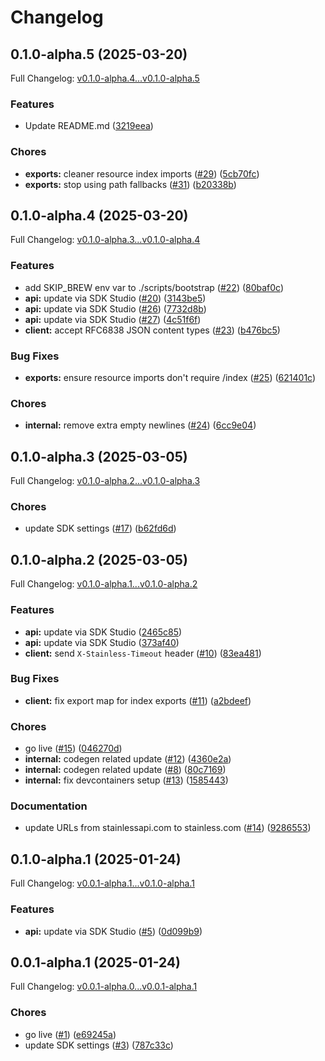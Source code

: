 # Changelog

## 0.1.0-alpha.5 (2025-03-20)

Full Changelog: [v0.1.0-alpha.4...v0.1.0-alpha.5](https://github.com/taamsoftadmin/taam-cloud-node-sdk/compare/v0.1.0-alpha.4...v0.1.0-alpha.5)

### Features

* Update README.md ([3219eea](https://github.com/taamsoftadmin/taam-cloud-node-sdk/commit/3219eeae0481b4d0931b758b910ad82e6dddc770))


### Chores

* **exports:** cleaner resource index imports ([#29](https://github.com/taamsoftadmin/taam-cloud-node-sdk/issues/29)) ([5cb70fc](https://github.com/taamsoftadmin/taam-cloud-node-sdk/commit/5cb70fc83481c103436164cd599d2a247f7d68e8))
* **exports:** stop using path fallbacks ([#31](https://github.com/taamsoftadmin/taam-cloud-node-sdk/issues/31)) ([b20338b](https://github.com/taamsoftadmin/taam-cloud-node-sdk/commit/b20338bbc8160a33d2bda48254995d8b1fcd2053))

## 0.1.0-alpha.4 (2025-03-20)

Full Changelog: [v0.1.0-alpha.3...v0.1.0-alpha.4](https://github.com/taamsoftadmin/taam-cloud-node-sdk/compare/v0.1.0-alpha.3...v0.1.0-alpha.4)

### Features

* add SKIP_BREW env var to ./scripts/bootstrap ([#22](https://github.com/taamsoftadmin/taam-cloud-node-sdk/issues/22)) ([80baf0c](https://github.com/taamsoftadmin/taam-cloud-node-sdk/commit/80baf0c64a73a3f20f42aeb0bdfb5b2aeb0f2388))
* **api:** update via SDK Studio ([#20](https://github.com/taamsoftadmin/taam-cloud-node-sdk/issues/20)) ([3143be5](https://github.com/taamsoftadmin/taam-cloud-node-sdk/commit/3143be5b00c2b292c1aec7d32ee05c9b001dbf45))
* **api:** update via SDK Studio ([#26](https://github.com/taamsoftadmin/taam-cloud-node-sdk/issues/26)) ([7732d8b](https://github.com/taamsoftadmin/taam-cloud-node-sdk/commit/7732d8bf186f4eb56cc8c12bdd8c08e1a7bcb879))
* **api:** update via SDK Studio ([#27](https://github.com/taamsoftadmin/taam-cloud-node-sdk/issues/27)) ([4c51f6f](https://github.com/taamsoftadmin/taam-cloud-node-sdk/commit/4c51f6f2b35ab231fe8c763c3347320ef273d1d3))
* **client:** accept RFC6838 JSON content types ([#23](https://github.com/taamsoftadmin/taam-cloud-node-sdk/issues/23)) ([b476bc5](https://github.com/taamsoftadmin/taam-cloud-node-sdk/commit/b476bc50b18349c459d0ddf2c2b77f5939e8d07a))


### Bug Fixes

* **exports:** ensure resource imports don't require /index ([#25](https://github.com/taamsoftadmin/taam-cloud-node-sdk/issues/25)) ([621401c](https://github.com/taamsoftadmin/taam-cloud-node-sdk/commit/621401c1bb9c808760a865179c6722c08cf96fc2))


### Chores

* **internal:** remove extra empty newlines ([#24](https://github.com/taamsoftadmin/taam-cloud-node-sdk/issues/24)) ([6cc9e04](https://github.com/taamsoftadmin/taam-cloud-node-sdk/commit/6cc9e044371367f2eb1b13948d18673d35ec6bc1))

## 0.1.0-alpha.3 (2025-03-05)

Full Changelog: [v0.1.0-alpha.2...v0.1.0-alpha.3](https://github.com/taamsoftadmin/taam-cloud-node-sdk/compare/v0.1.0-alpha.2...v0.1.0-alpha.3)

### Chores

* update SDK settings ([#17](https://github.com/taamsoftadmin/taam-cloud-node-sdk/issues/17)) ([b62fd6d](https://github.com/taamsoftadmin/taam-cloud-node-sdk/commit/b62fd6d6354380c24331c5f8f11a051f1265faa5))

## 0.1.0-alpha.2 (2025-03-05)

Full Changelog: [v0.1.0-alpha.1...v0.1.0-alpha.2](https://github.com/taamsoftadmin/taam-cloud-node-sdk/compare/v0.1.0-alpha.1...v0.1.0-alpha.2)

### Features

* **api:** update via SDK Studio ([2465c85](https://github.com/taamsoftadmin/taam-cloud-node-sdk/commit/2465c85ed636e12090e3ab3ff3c54a36edd5d990))
* **api:** update via SDK Studio ([373af40](https://github.com/taamsoftadmin/taam-cloud-node-sdk/commit/373af40c4cc6a068705b1291888472ed296bc43f))
* **client:** send `X-Stainless-Timeout` header ([#10](https://github.com/taamsoftadmin/taam-cloud-node-sdk/issues/10)) ([83ea481](https://github.com/taamsoftadmin/taam-cloud-node-sdk/commit/83ea4819bfd1bd9d81c0efadc6c4ae11ff6b03f9))


### Bug Fixes

* **client:** fix export map for index exports ([#11](https://github.com/taamsoftadmin/taam-cloud-node-sdk/issues/11)) ([a2bdeef](https://github.com/taamsoftadmin/taam-cloud-node-sdk/commit/a2bdeef4731c36d1039a194bb1f9c9907521eb1d))


### Chores

* go live ([#15](https://github.com/taamsoftadmin/taam-cloud-node-sdk/issues/15)) ([046270d](https://github.com/taamsoftadmin/taam-cloud-node-sdk/commit/046270d027ccc389159d10b53e7715588feb3a50))
* **internal:** codegen related update ([#12](https://github.com/taamsoftadmin/taam-cloud-node-sdk/issues/12)) ([4360e2a](https://github.com/taamsoftadmin/taam-cloud-node-sdk/commit/4360e2a528ba9506ac7911a4b4b62c96ef148999))
* **internal:** codegen related update ([#8](https://github.com/taamsoftadmin/taam-cloud-node-sdk/issues/8)) ([80c7169](https://github.com/taamsoftadmin/taam-cloud-node-sdk/commit/80c716954447b0bf977b4c8ab82d6f16473c8980))
* **internal:** fix devcontainers setup ([#13](https://github.com/taamsoftadmin/taam-cloud-node-sdk/issues/13)) ([1585443](https://github.com/taamsoftadmin/taam-cloud-node-sdk/commit/1585443ec0b66f3743ad42a3359816be03475a49))


### Documentation

* update URLs from stainlessapi.com to stainless.com ([#14](https://github.com/taamsoftadmin/taam-cloud-node-sdk/issues/14)) ([9286553](https://github.com/taamsoftadmin/taam-cloud-node-sdk/commit/9286553e29dbd76023012abd9939fec3e232cbb1))

## 0.1.0-alpha.1 (2025-01-24)

Full Changelog: [v0.0.1-alpha.1...v0.1.0-alpha.1](https://github.com/taamsoftadmin/taam-cloud-node-sdk/compare/v0.0.1-alpha.1...v0.1.0-alpha.1)

### Features

* **api:** update via SDK Studio ([#5](https://github.com/taamsoftadmin/taam-cloud-node-sdk/issues/5)) ([0d099b9](https://github.com/taamsoftadmin/taam-cloud-node-sdk/commit/0d099b95163ea4fa0cb8840b431ef2e6c601dde2))

## 0.0.1-alpha.1 (2025-01-24)

Full Changelog: [v0.0.1-alpha.0...v0.0.1-alpha.1](https://github.com/taamsoftadmin/taam-cloud-node-sdk/compare/v0.0.1-alpha.0...v0.0.1-alpha.1)

### Chores

* go live ([#1](https://github.com/taamsoftadmin/taam-cloud-node-sdk/issues/1)) ([e69245a](https://github.com/taamsoftadmin/taam-cloud-node-sdk/commit/e69245a6d3f912681e8e18a466bacc64995ad6ea))
* update SDK settings ([#3](https://github.com/taamsoftadmin/taam-cloud-node-sdk/issues/3)) ([787c33c](https://github.com/taamsoftadmin/taam-cloud-node-sdk/commit/787c33cb1b17b5e110655eb927476dd824d88521))
